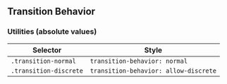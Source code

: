 ## Transition Behavior

### Utilities (absolute values)

| Selector               | Style                                 |
| ---------------------- | ------------------------------------- |
| `.transition-normal`   | `transition-behavior: normal`         |
| `.transition-discrete` | `transition-behavior: allow-discrete` |
